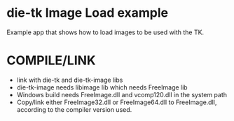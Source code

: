 # die-tk Image Load example
Example app that shows how to load images to be used with the TK.

# COMPILE/LINK
- link with die-tk and die-tk-image libs
- die-tk-image needs libimage lib which needs FreeImage lib
- Windows build needs FreeImage.dll and vcomp120.dll in the system path
- Copy/link either FreeImage32.dll or FreeImage64.dll to FreeImage.dll, according to the compiler version used.